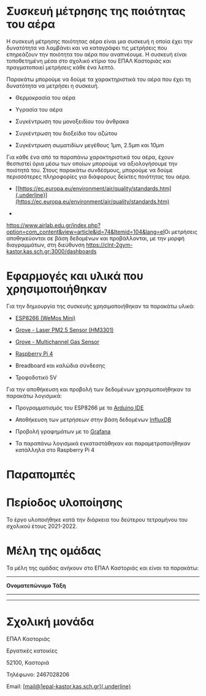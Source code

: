 # Συσκευή μέτρησης της ποιότητας του αέρα

Η συσκευή μέτρησης ποιότητας αέρα είναι μια συσκευή η οποία έχει την
δυνατότητα να λαμβάνει και να καταγράφει τις μετρήσεις που επηρεάζουν
την ποιότητα του αέρα που αναπνέουμε. Η συσκευή είναι τοποθετημένη μέσα
στο σχολικό κτίριο του ΕΠΑΛ Καστοριάς και πραγματοποιεί μετρήσεις κάθε
ένα λεπτό.

Παρακάτω μπορούμε να δούμε τα χαρακτηριστικά του αέρα που έχει τη
δυνατότητα να μετρήσει η συσκευή.

-   Θερμοκρασία του αέρα

-   Υγρασία του αέρα

-   Συγκέντρωση του μονοξειδίου του άνθρακα

-   Συγκέντρωση του διοξείδιο του αζώτου

-   Συγκέντρωση σωματιδίων μεγέθους 1μm, 2.5μm και 10μm

Για κάθε ένα από τα παραπάνω χαρακτηριστικά του αέρα, έχουν θεσπιστεί
όρια μέσω των οποίων μπορούμε να αξιολογήσουμε την ποιότητά του. Στους
παρακάτω συνδέσμους, μπορούμε να δούμε περισσότερες πληροφορίες για
διάφορους δείκτες ποιότητας του αέρα.

-   [[https://ec.europa.eu/environment/air/quality/standards.htm]{.underline}](https://ec.europa.eu/environment/air/quality/standards.htm)

-   

<https://www.airlab.edu.gr/index.php?option=com_content&view=article&id=74&Itemid=104&lang=el>Οι
μετρήσεις αποθηκεύονται σε βάση δεδομένων και προβάλλονται, με την μορφή
διαγραμμάτων, στη διεύθυνση
<https://clnt-2gym-kastor.kas.sch.gr:3000/dashboards>

# Εφαρμογές και υλικά που χρησιμοποιήθηκαν

Για την δημιουργία της συσκευής χρησιμοποιήθηκαν τα παρακάτω υλικά:

-   [ESP8266 (WeMos
    Mini)](https://www.wemos.cc/en/latest/d1/d1_mini.html)

-   [Grove - Laser PM2.5 Sensor
    (HM3301)](https://wiki.seeedstudio.com/Grove-Laser_PM2.5_Sensor-HM3301/)

-   [Grove - Multichannel Gas
    Sensor](https://wiki.seeedstudio.com/Grove-Multichannel_Gas_Sensor/)

-   [Raspberry Pi
    4](https://www.raspberrypi.com/products/raspberry-pi-4-model-b/)

-   Breadboard και καλώδια σύνδεσης

-   Τροφοδοτικό 5V

Για την αποθήκευση και προβολή των δεδομένων χρησιμοποιήθηκαν τα
παρακάτω λογισμικά:

-   Προγραμματισμός του ESP8266 με το [Arduino IDE](Arduino%20IDE)

-   Αποθήκευση των μετρήσεων στην βάση δεδομένων
    [InfluxDB](https://www.influxdata.com/)

-   Προβολή γραφημάτων με το [Grafana](https://grafana.com/)

-   Τα παραπάνω λογισμικά εγκαταστάθηκαν και παραμετροποιήθηκαν
    κατάλληλα στο Raspberry Pi 4

# Παραπομπές

# 

# Περίοδος υλοποίησης

Το έργο υλοποιήθηκε κατά την διάρκεια του δεύτερου τετραμήνου του
σχολικού έτους 2021-2022.

# Μέλη της ομάδας

Τα μέλη της ομάδας ανήκουν στο ΕΠΑΛ Καστοριάς και είναι τα παρακάτω:

  -----------------------------------------------------------------------
  **Ονοματεπώνυμο**                   **Τάξη**
  ----------------------------------- -----------------------------------
                                      

                                      

                                      

                                      
  -----------------------------------------------------------------------

# Σχολική μονάδα

ΕΠΑΛ Καστοριάς

Εργατικές κατοικίες

52100, Καστοριά

Τηλέφωνο: 2467028206

Email:
[[mail@1epal-kastor.kas.sch.gr]{.underline}](https://github.com/ththemelis/epal-airquality/blob/main/mail@1epal-kastor.kas.sch.gr)
